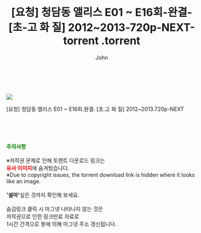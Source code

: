 ﻿---
layout: post
title:  "                   [요청] 청담동 앨리스 E01 ~ E16회-완결- [초-고 화 질] 2012~2013-720p-NEXT-torrent                .torrent"
author: John
categories: [ 드라마 ]
tags: [  ]
image: https://torrentrj57.com/uploadfile/full/61f75c8de72667bd7cbb008b869d48cfda8c7ea9.jpg 
description: "                   [요청] 청담동 앨리스 E01 ~ E16회-완결- [초-고 화 질] 2012~2013-720p-NEXT-torrent                 torrent 정보 공유"
toc: true
toc_sticky: true
---

<br>
<p><img src="https://torrentrj57.com/uploadfile/full/61f75c8de72667bd7cbb008b869d48cfda8c7ea9.jpg"/></p>
 [요청] 청담동 앨리스 E01 ~ E16회.완결. [초.고 화 질] 2012~2013.720p-NEXT  
    
<br><br><br>
<p data-ke-size="size16"><b><span style="color: green;">주의사항</span></b><br /><br />※저작권 문제로 인해 토렌트 다운로드 링크는<br /><b><span style="color: red;">유사 이미지</span></b>에 숨겨뒀습니다.<br />※Due to copyright issues, the torrent download link is hidden where it looks like an image.<br /><br /><b>'설마'</b>싶은 것까지 확인해 보세요.<br /><br />숨김링크 클릭 시 마그넷 나타나지 않는 것은<br />저작권으로 인한 링크만료 자료로<br />1시간 간격으로 봇에 의해 마그넷 주소 갱신됩니다.</p>
